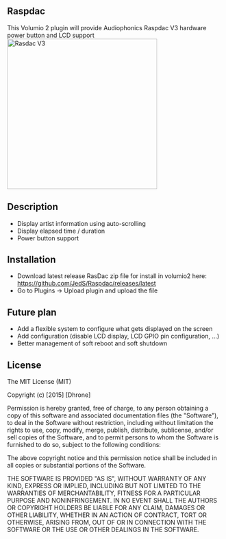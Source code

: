 ## Raspdac
This Volumio 2 plugin will provide Audiophonics Raspdac V3 hardware power button and LCD support
<img src="http://www.audiophonics.fr/18239-thickbox_default/audiophonics-raspdac-kit-diy-lecteur-reseau-pour-raspberry-pi-20-dac.jpg" width=350 alt="Rasdac V3">


## Description
- Display artist information using auto-scrolling
- Display elapsed time / duration
- Power button support

## Installation
- Download latest release RasDac zip file for install in volumio2 here: https://github.com/JedS/Raspdac/releases/latest
- Go to Plugins -> Upload plugin and upload the file

## Future plan
- Add a flexible system to configure what gets displayed on the screen
- Add configuration (disable LCD display, LCD GPIO pin configuration, ...)
- Better management of soft reboot and soft shutdown 

## License

The MIT License (MIT)

Copyright (c) [2015] [Dhrone]

Permission is hereby granted, free of charge, to any person obtaining a copy
of this software and associated documentation files (the "Software"), to deal
in the Software without restriction, including without limitation the rights
to use, copy, modify, merge, publish, distribute, sublicense, and/or sell
copies of the Software, and to permit persons to whom the Software is
furnished to do so, subject to the following conditions:

The above copyright notice and this permission notice shall be included in all
copies or substantial portions of the Software.

THE SOFTWARE IS PROVIDED "AS IS", WITHOUT WARRANTY OF ANY KIND, EXPRESS OR
IMPLIED, INCLUDING BUT NOT LIMITED TO THE WARRANTIES OF MERCHANTABILITY,
FITNESS FOR A PARTICULAR PURPOSE AND NONINFRINGEMENT. IN NO EVENT SHALL THE
AUTHORS OR COPYRIGHT HOLDERS BE LIABLE FOR ANY CLAIM, DAMAGES OR OTHER
LIABILITY, WHETHER IN AN ACTION OF CONTRACT, TORT OR OTHERWISE, ARISING FROM,
OUT OF OR IN CONNECTION WITH THE SOFTWARE OR THE USE OR OTHER DEALINGS IN THE
SOFTWARE.
